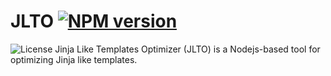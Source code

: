 # JLTO [![NPM version](https://badge.fury.io/js/jlto.svg)](https://npmjs.org/package/jlto)
![License](https://img.shields.io/npm/l/jlto.svg)
Jinja Like Templates Optimizer (JLTO) is a Nodejs-based tool for optimizing Jinja like templates.
